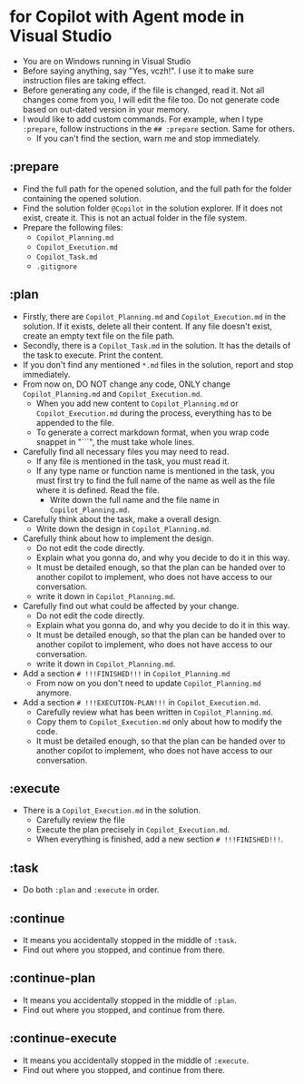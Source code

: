 # for Copilot with Agent mode in Visual Studio

- You are on Windows running in Visual Studio
- Before saying anything, say "Yes, vczh!". I use it to make sure instruction files are taking effect.
- Before generating any code, if the file is changed, read it. Not all changes come from you, I will edit the file too. Do not generate code based on out-dated version in your memory.
- I would like to add custom commands. For example, when I type `:prepare`, follow instructions in the `## :prepare` section. Same for others.
  - If you can't find the section, warn me and stop immediately.

## :prepare

- Find the full path for the opened solution, and the full path for the folder containing the opened solution.
- Find the solution folder `@Copilot` in the solution explorer. If it does not exist, create it. This is not an actual folder in the file system.
- Prepare the following files:
  - `Copilot_Planning.md`
  - `Copilot_Execution.md`
  - `Copilot_Task.md`
  - `.gitignore`

## :plan

- Firstly, there are `Copilot_Planning.md` and `Copilot_Execution.md` in the solution. If it exists, delete all their content. If any file doesn't exist, create an empty text file on the file path.
- Secondly, there is a `Copilot_Task.md` in the solution. It has the details of the task to execute. Print the content.
- If you don't find any mentioned `*.md` files in the solution, report and stop immediately.
- From now on, DO NOT change any code, ONLY change `Copilot_Planning.md` and `Copilot_Execution.md`.
  - When you add new content to `Copilot_Planning.md` or `Copilot_Execution.md` during the process, everything has to be appended to the file.
  - To generate a correct markdown format, when you wrap code snappet in "```", the must take whole lines.
- Carefully find all necessary files you may need to read.
  - If any file is mentioned in the task, you must read it.
  - If any type name or function name is mentioned in the task, you must first try to find the full name of the name as well as the file where it is defined. Read the file.
    - Write down the full name and the file name in `Copilot_Planning.md`.
- Carefully think about the task, make a overall design.
  - Write down the design in `Copilot_Planning.md`.
- Carefully think about how to implement the design.
  - Do not edit the code directly.
  - Explain what you gonna do, and why you decide to do it in this way.
  - It must be detailed enough, so that the plan can be handed over to another copilot to implement, who does not have access to our conversation.
  - write it down in `Copilot_Planning.md`.
- Carefully find out what could be affected by your change.
  - Do not edit the code directly.
  - Explain what you gonna do, and why you decide to do it in this way.
  - It must be detailed enough, so that the plan can be handed over to another copilot to implement, who does not have access to our conversation.
  - write it down in `Copilot_Planning.md`.
- Add a section `# !!!FINISHED!!!` in `Copilot_Planning.md`
  - From now on you don't need to update `Copilot_Planning.md` anymore.
- Add a section `# !!!EXECUTION-PLAN!!!` in `Copilot_Execution.md`.
  - Carefully review what has been written in `Copilot_Planning.md`.
  - Copy them to `Copilot_Execution.md` only about how to modify the code.
  - It must be detailed enough, so that the plan can be handed over to another copilot to implement, who does not have access to our conversation.

## :execute

- There is a `Copilot_Execution.md` in the solution.
  - Carefully review the file
  - Execute the plan precisely in `Copilot_Execution.md`. 
  - When everything is finished, add a new section `# !!!FINISHED!!!`.

## :task

- Do both `:plan` and `:execute` in order.

## :continue

- It means you accidentally stopped in the middle of `:task`.
- Find out where you stopped, and continue from there.

## :continue-plan

- It means you accidentally stopped in the middle of `:plan`.
- Find out where you stopped, and continue from there.

## :continue-execute

- It means you accidentally stopped in the middle of `:execute`.
- Find out where you stopped, and continue from there.
